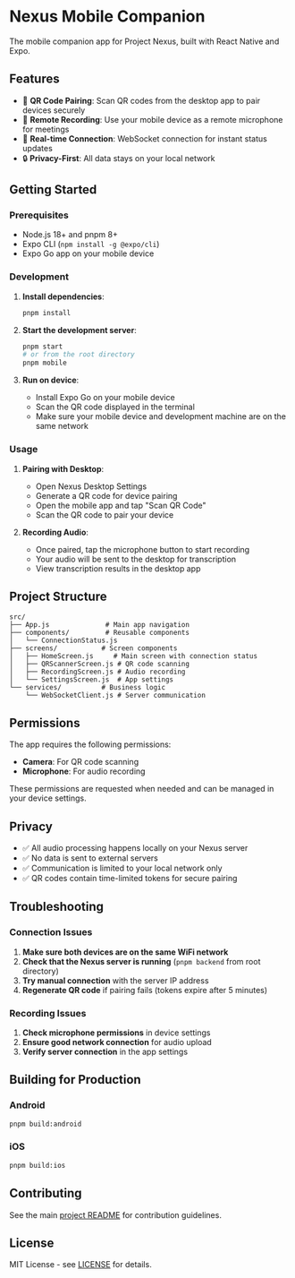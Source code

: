 # Nexus Mobile Companion

The mobile companion app for Project Nexus, built with React Native and Expo.

## Features

- 📱 **QR Code Pairing**: Scan QR codes from the desktop app to pair devices securely
- 🎤 **Remote Recording**: Use your mobile device as a remote microphone for meetings
- 🔄 **Real-time Connection**: WebSocket connection for instant status updates
- 🔒 **Privacy-First**: All data stays on your local network

## Getting Started

### Prerequisites

- Node.js 18+ and pnpm 8+
- Expo CLI (`npm install -g @expo/cli`)
- Expo Go app on your mobile device

### Development

1. **Install dependencies**:
   ```bash
   pnpm install
   ```

2. **Start the development server**:
   ```bash
   pnpm start
   # or from the root directory
   pnpm mobile
   ```

3. **Run on device**:
   - Install Expo Go on your mobile device
   - Scan the QR code displayed in the terminal
   - Make sure your mobile device and development machine are on the same network

### Usage

1. **Pairing with Desktop**:
   - Open Nexus Desktop Settings
   - Generate a QR code for device pairing
   - Open the mobile app and tap "Scan QR Code"
   - Scan the QR code to pair your device

2. **Recording Audio**:
   - Once paired, tap the microphone button to start recording
   - Your audio will be sent to the desktop for transcription
   - View transcription results in the desktop app

## Project Structure

```
src/
├── App.js              # Main app navigation
├── components/         # Reusable components
│   └── ConnectionStatus.js
├── screens/           # Screen components
│   ├── HomeScreen.js     # Main screen with connection status
│   ├── QRScannerScreen.js # QR code scanning
│   ├── RecordingScreen.js # Audio recording
│   └── SettingsScreen.js  # App settings
└── services/          # Business logic
    └── WebSocketClient.js # Server communication
```

## Permissions

The app requires the following permissions:

- **Camera**: For QR code scanning
- **Microphone**: For audio recording

These permissions are requested when needed and can be managed in your device settings.

## Privacy

- ✅ All audio processing happens locally on your Nexus server
- ✅ No data is sent to external servers
- ✅ Communication is limited to your local network only
- ✅ QR codes contain time-limited tokens for secure pairing

## Troubleshooting

### Connection Issues

1. **Make sure both devices are on the same WiFi network**
2. **Check that the Nexus server is running** (`pnpm backend` from root directory)
3. **Try manual connection** with the server IP address
4. **Regenerate QR code** if pairing fails (tokens expire after 5 minutes)

### Recording Issues

1. **Check microphone permissions** in device settings
2. **Ensure good network connection** for audio upload
3. **Verify server connection** in the app settings

## Building for Production

### Android
```bash
pnpm build:android
```

### iOS
```bash
pnpm build:ios
```

## Contributing

See the main [project README](../../README.md) for contribution guidelines.

## License

MIT License - see [LICENSE](../../LICENSE) for details.